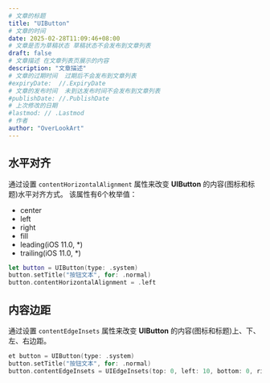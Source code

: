 ```yaml
---
# 文章的标题
title: "UIButton"
# 文章的时间
date: 2025-02-28T11:09:46+08:00
# 文章是否为草稿状态 草稿状态不会发布到文章列表
draft: false
# 文章描述 在文章列表页展示的内容
description: "文章描述"
# 文章的过期时间  过期后不会发布到文章列表
#expiryDate:  //.ExpiryDate
# 文章的发布时间  未到达发布时间不会发布到文章列表
#publishDate: //.PublishDate
# 上次修改的日期
#lastmod: // .Lastmod
# 作者
author: "OverLookArt"
---
```


## 水平对齐

通过设置 `contentHorizontalAlignment` 属性来改变 **UIButton** 的内容(图标和标题)水平对齐方式。 该属性有6个枚举值：

* center
* left
* right
* fill
* leading(iOS 11.0, *)
* trailing(iOS 11.0, *)

``` Swift
let button = UIButton(type: .system)
button.setTitle("按钮文本", for: .normal)
button.contentHorizontalAlignment = .left
```

## 内容边距

通过设置 `contentEdgeInsets` 属性来改变 **UIButton** 的内容(图标和标题)上、下、左、右边距。

``` Swift
et button = UIButton(type: .system)
button.setTitle("按钮文本", for: .normal)
button.contentEdgeInsets = UIEdgeInsets(top: 0, left: 10, bottom: 0, right: 0)
```